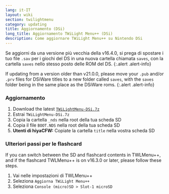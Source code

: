 ```yaml
---
lang: it-IT
layout: wiki
section: twilightmenu
category: updating
title: Aggiornamento (DSi)
long_title: Aggiornamento TWiLight Menu++ (DSi)
description: Come aggiornare TWiLight Menu++ su Nintendo DSi
---
```


Se aggiorni da una versione più vecchia della v16.4.0, si prega di spostare i tuo file `.sav` per i giochi del DS in una nuova cartella chiamata `saves`, con la cartella `saves` nello stesso posto delle ROM del DS.
{:.alert .alert-info}

If updating from a version older than v21.0.0, please move your `.pub` and/or `.prv` files for DSiWare titles to a new folder called `saves`, with the `saves` folder being in the same place as the DSiWare roms.
{:.alert .alert-info}

### Aggiornamento
1. Download the latest [`TWiLightMenu-DSi.7z`](https://github.com/DS-Homebrew/TWiLightMenu/releases/latest/download/TWiLightMenu-DSi.7z)
1. Estrai `TWiLightMenu-DSi.7z`
1. Copia la cartella `_nds` nella root della tua scheda SD
1. Copia il file `BOOT.NDS` nella root della tua scheda SD
1. **Utenti di hiyaCFW:** Copiate la cartella `title` nella vostra scheda SD

### Ulteriori passi per le flashcard

If you can switch between the SD and flashcard contents in TWLMenu++, and if the flashcard TWLMenu++ is on v16.3.0 or later, please follow these steps.

1. Vai nelle impostazioni di TWLMenu++
1. Seleziona `Aggiorna TWiLight Menu++`
1. Seleziona `Console (micro)SD > Slot-1 microSD`
